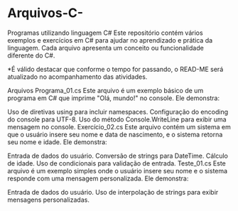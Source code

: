 # Arquivos-C-
Programas utilizando linguagem C#
Este repositório contém vários exemplos e exercícios em C# para ajudar no aprendizado e prática da linguagem. Cada arquivo apresenta um conceito ou funcionalidade diferente do C#.

*É válido destacar que conforme o tempo for passando, o READ-ME será atualizado no acompanhamento das atividades.

Arquivos
Programa_01.cs
Este arquivo é um exemplo básico de um programa em C# que imprime "Olá, mundo!" no console. Ele demonstra:

Uso de diretivas using para incluir namespaces.
Configuração do encoding do console para UTF-8.
Uso do método Console.WriteLine para exibir uma mensagem no console.
Exercício_02.cs
Este arquivo contém um sistema em que o usuário insere seu nome e data de nascimento, e o sistema retorna seu nome e idade. Ele demonstra:

Entrada de dados do usuário.
Conversão de strings para DateTime.
Cálculo de idade.
Uso de condicionais para validação de entrada.
Teste_01.cs
Este arquivo é um exemplo simples onde o usuário insere seu nome e o sistema responde com uma mensagem personalizada. Ele demonstra:

Entrada de dados do usuário.
Uso de interpolação de strings para exibir mensagens personalizadas.
